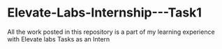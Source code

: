 # Elevate-Labs-Internship---Task1
All the work posted in this repository is a part of my learning experience with Elevate labs Tasks as an Intern
